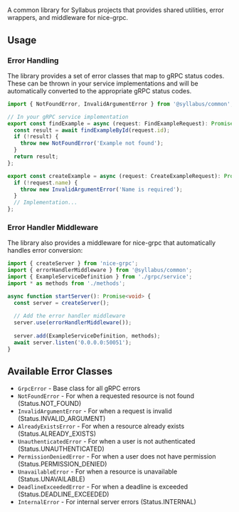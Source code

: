 # 

A common library for Syllabus projects that provides shared utilities, error wrappers, and middleware for nice-grpc.


## Usage

### Error Handling

The library provides a set of error classes that map to gRPC status codes. These can be thrown in your service implementations and will be automatically converted to the appropriate gRPC status codes.

```typescript
import { NotFoundError, InvalidArgumentError } from '@syllabus/common';

// In your gRPC service implementation
export const findExample = async (request: FindExampleRequest): Promise<ExampleResponse> => {
  const result = await findExampleById(request.id);
  if (!result) {
    throw new NotFoundError('Example not found');
  }
  return result;
};

export const createExample = async (request: CreateExampleRequest): Promise<ExampleResponse> => {
  if (!request.name) {
    throw new InvalidArgumentError('Name is required');
  }
  // Implementation...
};
```

### Error Handler Middleware

The library also provides a middleware for nice-grpc that automatically handles error conversion:

```typescript
import { createServer } from 'nice-grpc';
import { errorHandlerMiddleware } from '@syllabus/common';
import { ExampleServiceDefinition } from './grpc/service';
import * as methods from './methods';

async function startServer(): Promise<void> {
  const server = createServer();
  
  // Add the error handler middleware
  server.use(errorHandlerMiddleware());
  
  server.add(ExampleServiceDefinition, methods);
  await server.listen('0.0.0.0:50051');
}
```

## Available Error Classes

- `GrpcError` - Base class for all gRPC errors
- `NotFoundError` - For when a requested resource is not found (Status.NOT_FOUND)
- `InvalidArgumentError` - For when a request is invalid (Status.INVALID_ARGUMENT)
- `AlreadyExistsError` - For when a resource already exists (Status.ALREADY_EXISTS)
- `UnauthenticatedError` - For when a user is not authenticated (Status.UNAUTHENTICATED)
- `PermissionDeniedError` - For when a user does not have permission (Status.PERMISSION_DENIED)
- `UnavailableError` - For when a resource is unavailable (Status.UNAVAILABLE)
- `DeadlineExceededError` - For when a deadline is exceeded (Status.DEADLINE_EXCEEDED)
- `InternalError` - For internal server errors (Status.INTERNAL)
